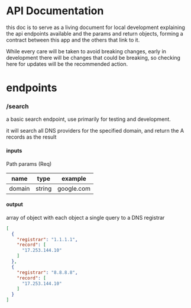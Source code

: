 # API Documentation
this doc is to serve as a living document for local development explaining the api endpoints available and the params and return objects, forming a contract between this app and the others that link to it.

While every care will be taken to avoid breaking changes, early in development there will be changes that could be breaking, so checking here for updates will be the recommended action.

# endpoints

### /search
a basic search endpoint, use primarily for testing and development.

it will search all DNS providers for the specified domain, and return the A records as the result

#### inputs

Path params (Req)

|name| type | example |
|----|------|---------|
domain | string | google.com

#### output

array of object with each object a single query to a DNS registrar

```json
[
  {
    "registrar": "1.1.1.1",
    "record": [
      "17.253.144.10"
    ]
  },
  {
    "registrar": "8.8.8.8",
    "record": [
      "17.253.144.10"
    ]
  }
]
```